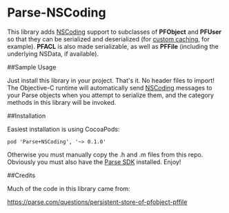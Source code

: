 Parse-NSCoding
==============

This library adds [NSCoding] support to subclasses of **PFObject** and **PFUser** so that they can be serialized and deserialized (for [custom caching], for example). **PFACL** is also made serializable, as well as **PFFile** (including the underlying NSData, if available).

##Sample Usage

Just install this library in your project. That's it. No header files to import! The Objective-C runtime will automatically send [NSCoding] messages to your Parse objects when you attempt to serialize them, and the category methods in this library will be invoked.

##Installation

Easiest installation is using CocoaPods:

```pod 'Parse+NSCoding', '~> 0.1.0'```

Otherwise you must manually copy the .h and .m files from this repo. Obviously you must also have the [Parse SDK] installed. Enjoy!

##Credits

Much of the code in this library came from:

https://parse.com/questions/persistent-store-of-pfobject-pffile

[NSCoding]:https://developer.apple.com/library/mac/documentation/Cocoa/Reference/Foundation/Protocols/NSCoding_Protocol/Reference/Reference.html
[custom caching]:https://github.com/martinrybak/PFCloud-Cache
[Parse SDK]:https://parse.com/downloads/ios/parse-library/latest
